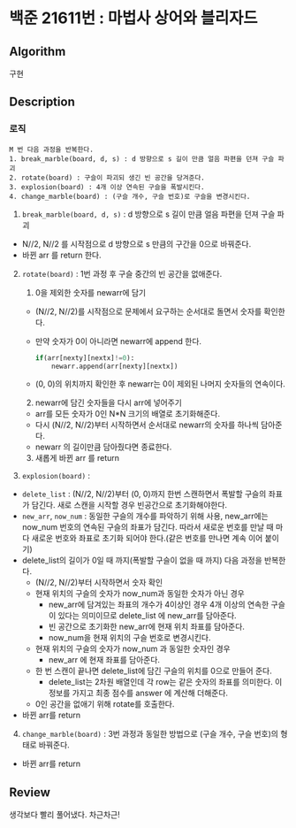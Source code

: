 # 백준 21611번 : 마법사 상어와 블리자드

## Algorithm

구현

## Description

### 로직

    M 번 다음 과정을 반복한다.
    1. break_marble(board, d, s) : d 방향으로 s 길이 만큼 얼음 파편을 던져 구슬 파괴
    2. rotate(board) : 구슬이 파괴되 생긴 빈 공간을 당겨준다.
    3. explosion(board) : 4개 이상 연속된 구슬을 폭발시킨다.
    4. change_marble(board) : (구슬 개수, 구슬 번호)로 구슬을 변경시킨다.

1. `break_marble(board, d, s)` : d 방향으로 s 길이 만큼 얼음 파편을 던져 구슬 파괴

+ N//2, N//2 를 시작점으로 d 방향으로 s 만큼의 구간을 0으로 바꿔준다.
+ 바뀐 arr 를 return 한다.

2. `rotate(board)` : 1번 과정 후 구슬 중간의 빈 공간을 없애준다.

    1. 0을 제외한 숫자를 newarr에 담기
    + (N//2, N//2)를 시작점으로 문제에서 요구하는 순서대로 돌면서 숫자를 확인한다.
    + 만약 숫자가 0이 아니라면 newarr에 append 한다.

        ```python
        if(arr[nexty][nextx]!=0):
            newarr.append(arr[nexty][nextx])
        ```
    + (0, 0)의 위치까지 확인한 후 newarr는 0이 제외된 나머지 숫자들의 연속이다.
    2. newarr에 담긴 숫자들을 다시 arr에 넣어주기
    + arr를 모든 숫자가 0인 N*N 크기의 배열로 초기화해준다.
    + 다시 (N//2, N//2)부터 시작하면서 순서대로 newarr의 숫자를 하나씩 담아준다.
    + newarr 의 길이만큼 담아줬다면 종료한다.
    3. 새롭게 바뀐 arr 를 return

3. `explosion(board)` : 
+ `delete_list` : (N//2, N//2)부터 (0, 0)까지 한번 스캔하면서 폭발할 구슬의 좌표가 담긴다. 새로 스캔을 시작할 경우 빈공간으로 초기화해야한다.
+ `new_arr`, `now_num` : 동일한 구슬의 개수를 파악하기 위해 사용, new_arr에는 now_num 번호의 연속된 구슬의 좌표가 담긴다. 따라서 새로운 번호를 만날 때 마다 새로운 번호와 좌표로 초기화 되어야 한다.(같은 번호를 만나면 계속 이어 붙이기)
+ delete_list의 길이가 0일 때 까지(폭발할 구슬이 없을 때 까지) 다음 과정을 반복한다.
    + (N//2, N//2)부터 시작하면서 숫자 확인
    + 현재 위치의 구슬의 숫자가 now_num과 동일한 숫자가 아닌 경우
        + new_arr에 담겨있는 좌표의 개수가 4이상인 경우 4개 이상의 연속한 구슬이 있다는 의미이므로 delete_list 에 new_arr를 담아준다.
        + 빈 공간으로 초기화한 new_arr에 현재 위치 좌표를 담아준다.
        + now_num을 현재 위치의 구슬 번호로 변경시킨다.
    + 현재 위치의 구슬의 숫자가 now_num 과 동일한 숫자인 경우
        + new_arr 에 현재 좌표를 담아준다.
   + 한 번 스캔이 끝나면 delete_list에 담긴 구슬의 위치를 0으로 만들어 준다.
        + delete_list는 2차원 배열인데 각 row는 같은 숫자의 좌표를 의미한다. 이 정보를 가지고 최종 점수를 answer 에 계산해 더해준다.
    + 0인 공간을 없애기 위해 rotate를 호출한다.
+ 바뀐 arr를 return
4. `change_marble(board)` : 3번 과정과 동일한 방법으로 (구슬 개수, 구슬 번호)의 형태로 바꿔준다.
+ 바뀐 arr를 return
## Review
생각보다 빨리 풀어냈다.
차근차근!